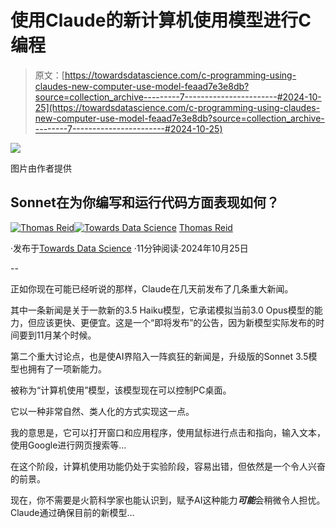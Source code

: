 # 使用Claude的新计算机使用模型进行C编程

> 原文：[https://towardsdatascience.com/c-programming-using-claudes-new-computer-use-model-feaad7e3e8db?source=collection_archive---------7-----------------------#2024-10-25](https://towardsdatascience.com/c-programming-using-claudes-new-computer-use-model-feaad7e3e8db?source=collection_archive---------7-----------------------#2024-10-25)

![](../Images/a407b59d552a27a10a025d688a52e692.png)

图片由作者提供

## Sonnet在为你编写和运行代码方面表现如何？

[](https://medium.com/@thomas_reid?source=post_page---byline--feaad7e3e8db--------------------------------)[![Thomas Reid](../Images/c1b4e5f577272633ba07e5dbfd21c02d.png)](https://medium.com/@thomas_reid?source=post_page---byline--feaad7e3e8db--------------------------------)[](https://towardsdatascience.com/?source=post_page---byline--feaad7e3e8db--------------------------------)[![Towards Data Science](../Images/a6ff2676ffcc0c7aad8aaf1d79379785.png)](https://towardsdatascience.com/?source=post_page---byline--feaad7e3e8db--------------------------------) [Thomas Reid](https://medium.com/@thomas_reid?source=post_page---byline--feaad7e3e8db--------------------------------)

·发布于[Towards Data Science](https://towardsdatascience.com/?source=post_page---byline--feaad7e3e8db--------------------------------) ·11分钟阅读·2024年10月25日

--

正如你现在可能已经听说的那样，Claude在几天前发布了几条重大新闻。

其中一条新闻是关于一款新的3.5 Haiku模型，它承诺模拟当前3.0 Opus模型的能力，但应该更快、更便宜。这是一个“即将发布”的公告，因为新模型实际发布的时间要到11月某个时候。

第二个重大讨论点，也是使AI界陷入一阵疯狂的新闻是，升级版的Sonnet 3.5模型也拥有了一项新能力。

被称为“计算机使用”模型，该模型现在可以控制PC桌面。

它以一种非常自然、类人化的方式实现这一点。

我的意思是，它可以打开窗口和应用程序，使用鼠标进行点击和指向，输入文本，使用Google进行网页搜索等…

在这个阶段，计算机使用功能仍处于实验阶段，容易出错，但依然是一个令人兴奋的前景。

现在，你不需要是火箭科学家也能认识到，赋予AI这种能力***可能***会稍微令人担忧。Claude通过确保目前的新模型…
